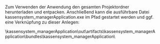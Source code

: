 Zum Verwenden der Anwendung den gesamten Projektordner herunterladen und entpacken.
Anschließend kann die ausführbare Datei kassensystem_managerApplication.exe im Pfad gestartet werden und ggf. eine Verknüpfung zu dieser Anlegen:

\kassensystem_managerApplication\out\artifacts\kassensystem_managerApplication\bundles\kassensystem_managerApplication\

